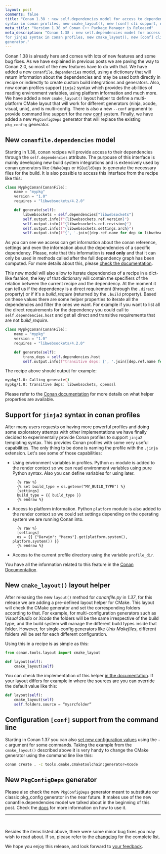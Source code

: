 ```yaml
---
layout: post 
comments: false 
title: "Conan 1.38 : new self.dependencies model for access to dependencies data, support for jinja2
syntax in conan profiles, new cmake_layout(), new [conf] cli support, new PkgConfigDeps generator."
meta_title: "Version 1.38 of Conan C++ Package Manager is Released" 
meta_description: "Conan 1.38 : new self.dependencies model for access to dependencies data, support
for jinja2 syntax in conan profiles, new cmake_layout(), new [conf] cli support, new PkgConfigDeps
generator." 
---
```


Conan 1.38 is already here and comes with lots of new features and some bug fixes. As we have
explained in previous posts we are paving the way to Conan 2.0, so most of the new features have to
do with that. We have added a new `conanfile.dependencies` model, using a dictionary that will return
information about the dependencies and may be used both directly in recipe or indirectly to create
custom build integrations and generators. Also, now conan profiles support `jinja2` syntax which
provides the abilities of reading environment variables, using platform information and much more. We
have added a new `cmake_layout()` layout helper to define a multi-platform CMake layout that will
work for different generators (ninja, xcode, visual, unix), and is multi-config. There is also a new
`--conf` argument to provide command line support for the new
[conf](https://docs.conan.io/en/latest/reference/config_files/global_conf.html) system. Finally, we
have added a new `PkgConfigDeps` generator that will replace the existing `pkg_config` generator. 

## New `conanfile.dependencies` model

Starting in 1.38, conan recipes will provide access to their dependencies through the
`self.dependencies` attribute. The purpouse of this interface is mainly developing new build system
integrations and is extensively used by conan generators like `CMakeDeps` or `MSBuildDeps` to
generate the necessary files for the build. It is also possible to access this interface from the
recipe like this:

```python
class MypkgConan(ConanFile):
    name = "mypkg"
    version = "1.0"
    requires = "libwebsockets/4.2.0"

    def generate(self):
        libwebsockets = self.dependencies["libwebsockets"]
        self.output.info(f"{libwebsockets.ref.version}")       
        self.output.info(f"{libwebsockets.ref.revision}")
        self.output.info(f"{libwebsockets.settings.arch}")
        self.output.info(f"{', '.join([dep.ref.name for dep in libwebsockets.dependencies.values()])}")
```

As you can see we access can get information about the conan reference, settings and even the
information about the dependencies of a specific dependency. Please, note that this information is
**read only** and that it can only be used in methods called after the full dependency graph has been
computed. For more details about this, please [check the
documentation](https://docs.conan.io/en/latest/reference/conanfile/dependencies.html#dependencies-interface).

This new model will also allow to iterate dependencies of a recipe in a dict-like fashion, the key of
that dictionary will contain the specifiers of the relation between the current recipe and the
dependency. At the moment it can tell us if the dependency is a direct requirement (through the
`.direct` property) or if it's a *build_require* (returned by the `.build` property). Based on these
values there are some helper properties to iterate all the dependencies and filter the ones we want.
For example if you want to list all the direct requirements for the dependency you could call to
`self.dependencies.host` and get all direct and transitive requirements that are not *build_require*.

```python
class MypkgConan(ConanFile):
    name = "mypkg"
    version = "1.0"
    requires = "libwebsockets/4.2.0"

    def generate(self):
        trans_deps = self.dependencies.host
        self.output.info(f"transitive deps: {', '.join([dep.ref.name for dep in trans_deps.values()])}")
```

The recipe above should output for example:

```bash
mypkg/1.0: Calling generate()
mypkg/1.0: transitive deps: libwebsockets, openssl
```

Please refer to the [Conan
documentation](https://docs.conan.io/en/latest/reference/conanfile/dependencies.html#iterating-dependencies)
for more details on what helper properties are available.

## Support for `jinja2` syntax in conan profiles

After many users requests on having more powerful profiles and doing some exploratory attemps with
other implementations we have finally decided to experimentally provide Conan profiles to support
`jinja2` templating syntax. This provides Conan profiles with some very useful capabilities. The only
thing to be done is naming the profile with the `.jinja` extension. Let's see some of those
capabilities:

* Using environment variables in profiles. Python `os` module is added to the render context so we
  can read environment variables using pure Python syntax. Also you can define variables for using
  later.

        {% raw %}
        {% set build_type = os.getenv("MY_BUILD_TYPE") %}
        [settings]
        build_type = {{ build_type }}
        {% endraw %}

* Access to platform information. Python `platform` module is also added to the render context so we
  could set settings depending on the operating system we are running Conan into.

        {% raw %}
        [settings]
        os = {{ {"Darwin": "Macos"}.get(platform.system(), platform.system()) }}
        {% endraw %}

* Access to the current profile directory using the variable `profile_dir`.

You have all the information related to this feature in the [Conan
Documentation](https://docs.conan.io/en/latest/reference/profiles.html#profile-templates).

## New `cmake_layout()` layout helper

After releasing the new `layout()` method for *conanfile.py* in *1.37*, for this release we are
adding a pre-defined layout helper for CMake. This layout will check the CMake generator and set the
corresponding folders according to that. For example, for multi-configuration generators such as
*Visual Studio* or *Xcode* the folders will be the same irrespective of the build type, and the build
system will manage the different build types inside that folder. However, for single-config generators
like *Unix Makefiles*, different folders will be set for each different configuration.

Using this in a recipe is as simple as this:

```python
from conan.tools.layout import cmake_layout

def layout(self):
    cmake_layout(self)
```

You can check the implementation of this helper [in the
documentation](https://docs.conan.io/en/latest/reference/conanfile/tools/layout.html). If your layout
differs for example in where the sources are you can override the default value like this:

```python
def layout(self):
    cmake_layout(self)
    self.folders.source = “mysrcfolder”
```

## Configuration `[conf]` support from the command line

Starting in Conan 1.37 you can also [set new configuration
values](https://docs.conan.io/en/latest/reference/config_files/global_conf.html) using the `-c`
argument for some commands. Taking the example from the `cmake_layout()` described above it is very
handy to change the CMake generator using the command line like this:

```bash
conan create . -c tools.cmake.cmaketoolchain:generator=Xcode 
```

## New `PkgConfigDeps` generator

Please also check the new `PkgConfigDeps` generator meant to substitute our classic pkg_config
generator in the near future. It makes use of the new conanfile.dependencies model we talked about in
the beginning of this post. Check the
[docs](https://docs.conan.io/en/latest/reference/conanfile/tools/gnu/pkgconfigdeps.html) for more
information on how to use it.

-----------
<br>

Besides the items listed above, there were some minor bug fixes you may wish to
read about.  If so, please refer to the
[changelog](https://docs.conan.io/en/latest/changelog.html#jun-2021) for the
complete list.  

We hope you enjoy this release, and look forward to [your
feedback](https://github.com/conan-io/conan/issues).  
